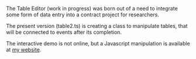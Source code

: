 

The Table Editor (work in progress) was born out of a need to integrate some form of data entry into a contract project for researchers. 

The present version (table2.ts) is creating a class to manipulate tables, that will be connected to events after its completion.

The interactive demo is not online, but a Javascript manipulation is available at [my website](https://madebyjeffrey.com/edittable/TableEditor/demo.html).

